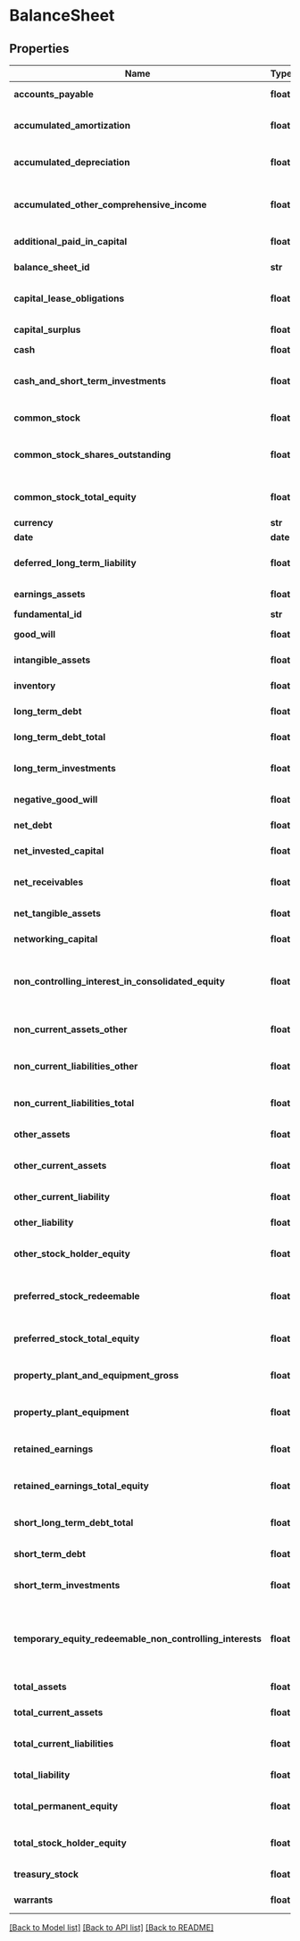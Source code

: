 # BalanceSheet

## Properties
| Name                                                      | Type      | Description                                                   | Notes      |
|-----------------------------------------------------------|-----------|---------------------------------------------------------------|------------|
| **accounts_payable**                                      | **float** | Accounts Payable (Float)                                      | [optional] |
| **accumulated_amortization**                              | **float** | Accumulated Amortization (Float)                              | [optional] |
| **accumulated_depreciation**                              | **float** | Accumulated Depreciation (Float)                              | [optional] |
| **accumulated_other_comprehensive_income**                | **float** | Accumulated other comprehensive income (Float)                | [optional] |
| **additional_paid_in_capital**                            | **float** | Additional paid capital (Float)                               | [optional] |
| **balance_sheet_id**                                      | **str**   | unique balance sheet id                                       | [optional] |
| **capital_lease_obligations**                             | **float** | Capital Lease obligations (Float)                             | [optional] |
| **capital_surplus**                                       | **float** | Capital Surplus (Float)                                       | [optional] |
| **cash**                                                  | **float** | Cash (Float)                                                  | [optional] |
| **cash_and_short_term_investments**                       | **float** | Cash &amp; Short term investments (Float)                     | [optional] |
| **common_stock**                                          | **float** | Common Stock (Float)                                          | [optional] |
| **common_stock_shares_outstanding**                       | **float** | Common Stock Shares Outstanding (Float)                       | [optional] |
| **common_stock_total_equity**                             | **float** | Common Stock total equity (Float)                             | [optional] |
| **currency**                                              | **str**   | currency code                                                 | [optional] |
| **date**                                                  | **date**  | date                                                          | [optional] |
| **deferred_long_term_liability**                          | **float** | Deferred long term liability (Float)                          | [optional] |
| **earnings_assets**                                       | **float** | Earnings Assets (Float)                                       | [optional] |
| **fundamental_id**                                        | **str**   | fundamental id                                                | [optional] |
| **good_will**                                             | **float** | Good Will (Float)                                             | [optional] |
| **intangible_assets**                                     | **float** | Intangible Assets (Float)                                     | [optional] |
| **inventory**                                             | **float** | Inventory Value (Float)                                       | [optional] |
| **long_term_debt**                                        | **float** | Long Term Debt (Float)                                        | [optional] |
| **long_term_debt_total**                                  | **float** | Long term debt total (Float)                                  | [optional] |
| **long_term_investments**                                 | **float** | Long Term Investments (Float)                                 | [optional] |
| **negative_good_will**                                    | **float** | Negative good will (Float)                                    | [optional] |
| **net_debt**                                              | **float** | Net Debt (Float)                                              | [optional] |
| **net_invested_capital**                                  | **float** | Net Invested Capital (Float)                                  | [optional] |
| **net_receivables**                                       | **float** | Net Receivables (Float)                                       | [optional] |
| **net_tangible_assets**                                   | **float** | Net Tangible Assets (Float)                                   | [optional] |
| **networking_capital**                                    | **float** | Networking Capital (Float)                                    | [optional] |
| **non_controlling_interest_in_consolidated_equity**       | **float** | Non Controlling Interest in consolidated equity (Float)       | [optional] |
| **non_current_assets_other**                              | **float** | Non Current Assets Other (Float)                              | [optional] |
| **non_current_liabilities_other**                         | **float** | Non Current liabilities Other (Float)                         | [optional] |
| **non_current_liabilities_total**                         | **float** | Non Current liabilities Total (Float)                         | [optional] |
| **other_assets**                                          | **float** | Other Assets (Float)                                          | [optional] |
| **other_current_assets**                                  | **float** | Other Currency Assets (Float)                                 | [optional] |
| **other_current_liability**                               | **float** | Other Current Liability (Float)                               | [optional] |
| **other_liability**                                       | **float** | Other Liability (Float)                                       | [optional] |
| **other_stock_holder_equity**                             | **float** | Other Stock Holder Equity (Float)                             | [optional] |
| **preferred_stock_redeemable**                            | **float** | Preferred Stock redeemable (Float)                            | [optional] |
| **preferred_stock_total_equity**                          | **float** | Preferred Stock total equity (Float)                          | [optional] |
| **property_plant_and_equipment_gross**                    | **float** | Property plant &amp; Equipment Gross (Float)                  | [optional] |
| **property_plant_equipment**                              | **float** | Property Plant Equipment (Float)                              | [optional] |
| **retained_earnings**                                     | **float** | Retained Earnings (Float)                                     | [optional] |
| **retained_earnings_total_equity**                        | **float** | Retained Earnings total equity (Float)                        | [optional] |
| **short_long_term_debt_total**                            | **float** | Short &amp; Long Term Debt Total (Float)                      | [optional] |
| **short_term_debt**                                       | **float** | Short Term Debt (Float)                                       | [optional] |
| **short_term_investments**                                | **float** | Short Term Investments (Float)                                | [optional] |
| **temporary_equity_redeemable_non_controlling_interests** | **float** | temporary equity redeemable non controlling interests (Float) | [optional] |
| **total_assets**                                          | **float** | Total Assets (Float)                                          | [optional] |
| **total_current_assets**                                  | **float** | Total Current Assets (Float)                                  | [optional] |
| **total_current_liabilities**                             | **float** | Total Current Liabilities (Float)                             | [optional] |
| **total_liability**                                       | **float** | Total Liability (Float)                                       | [optional] |
| **total_permanent_equity**                                | **float** | Total Permanent Equity (Float)                                | [optional] |
| **total_stock_holder_equity**                             | **float** | Total Stock Holder Equity (Float)                             | [optional] |
| **treasury_stock**                                        | **float** | Treasury Stock (Float)                                        | [optional] |
| **warrants**                                              | **float** | Warrants (Float)                                              | [optional] |

[[Back to Model list]](../../README.md#documentation-for-models) [[Back to API list]](../../README.md#documentation-for-api-endpoints) [[Back to README]](../../README.md)


